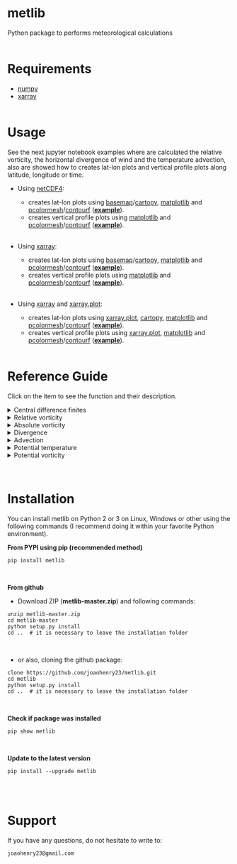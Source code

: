 # metlib
Python package to performs meteorological calculations
<br><br>

# Requirements
- [numpy](https://numpy.org/)
- [xarray](http://xarray.pydata.org/en/stable/)
<br><br>

# Usage
See the next jupyter notebook examples where are calculated the relative vorticity, the horizontal divergence of wind and the temperature advection, also are showed how to creates lat-lon plots and vertical profile plots along latitude, longitude or time.

- Using [netCDF4](https://github.com/Unidata/netcdf4-python):
  * creates lat-lon plots using [basemap](https://matplotlib.org/basemap/)/[cartopy](https://scitools.org.uk/cartopy/docs/latest/), [matplotlib](https://matplotlib.org/) and [pcolormesh](https://matplotlib.org/3.1.1/api/_as_gen/matplotlib.pyplot.pcolormesh.html)/[contourf](https://matplotlib.org/api/_as_gen/matplotlib.pyplot.contourf.html) (**[example](https://github.com/joaohenry23/metlib/blob/master/examples/ex01.ipynb)**).
  * creates vertical profile plots using [matplotlib](https://matplotlib.org/) and [pcolormesh](https://matplotlib.org/3.1.1/api/_as_gen/matplotlib.pyplot.pcolormesh.html)/[contourf](https://matplotlib.org/api/_as_gen/matplotlib.pyplot.contourf.html) (**[example](https://github.com/joaohenry23/metlib/blob/master/examples/ex04.ipynb)**).<br><br>

- Using [xarray](http://xarray.pydata.org/en/stable/):
  * creates lat-lon plots using [basemap](https://matplotlib.org/basemap/)/[cartopy](https://scitools.org.uk/cartopy/docs/latest/), [matplotlib](https://matplotlib.org/) and [pcolormesh](https://matplotlib.org/3.1.1/api/_as_gen/matplotlib.pyplot.pcolormesh.html)/[contourf](https://matplotlib.org/api/_as_gen/matplotlib.pyplot.contourf.html) (**[example](https://github.com/joaohenry23/metlib/blob/master/examples/ex02.ipynb)**).
  * creates vertical profile plots using [matplotlib](https://matplotlib.org/) and [pcolormesh](https://matplotlib.org/3.1.1/api/_as_gen/matplotlib.pyplot.pcolormesh.html)/[contourf](https://matplotlib.org/api/_as_gen/matplotlib.pyplot.contourf.html) (**[example](https://github.com/joaohenry23/metlib/blob/master/examples/ex05.ipynb)**).<br><br>

- Using [xarray](http://xarray.pydata.org/en/stable/) and [xarray.plot](http://xarray.pydata.org/en/stable/plotting.html):
  * creates lat-lon plots using [xarray.plot](http://xarray.pydata.org/en/stable/plotting.html), [cartopy](https://scitools.org.uk/cartopy/docs/latest/), [matplotlib](https://matplotlib.org/) and [pcolormesh](https://matplotlib.org/3.1.1/api/_as_gen/matplotlib.pyplot.pcolormesh.html)/[contourf](https://matplotlib.org/api/_as_gen/matplotlib.pyplot.contourf.html) (**[example](https://github.com/joaohenry23/metlib/blob/master/examples/ex03.ipynb)**).
  * creates vertical profile plots using [xarray.plot](http://xarray.pydata.org/en/stable/plotting.html), [matplotlib](https://matplotlib.org/) and [pcolormesh](https://matplotlib.org/3.1.1/api/_as_gen/matplotlib.pyplot.pcolormesh.html)/[contourf](https://matplotlib.org/api/_as_gen/matplotlib.pyplot.contourf.html) (**[example](https://github.com/joaohenry23/metlib/blob/master/examples/ex06.ipynb)**).
<br><br>

# Reference Guide
Click on the item to see the function and their description.
<details><summary>Central difference finites</summary>
<br>

**cdiff**(Field, Dim)
```
   Calculates a centered finite difference of Numpy array or Xarray.DataArray.


   Parameters
   ----------
   Field: Numpy array or Xarray.DataArray
          Their structure can be:
          - 1D [x]
          - 2D [y,x]
          - 3D [z,y,x]
          - 4D [t,z,y,x]

   Dim: String (str)
        Defines axis of derivative and can be 'X', 'Y', 'Z', 'T'.


   Returns
   -------
   CDIFF: Numpy array or Xarray.DataArray
          Centered finite difference in Dim of Field. The shape is the same that input(Field).
```
<br>
</details>

<details><summary>Relative vorticity</summary>
<br>

**relative_vorticity**(UComp, VComp, Lon=None, Lat=None)
```
   Calculates the relative vorticity of horizontal wind.


   Parameters
   ----------
   UComp: Numpy array or Xarray.DataArray
          Zonal component of wind. Their structure can be:
          - 2D [y,x]
          - 3D [z,y,x] or [t,y,x]
          - 4D [t,z,y,x]

   VComp: Numpy array or Xarray.DataArray
          Meridional component of wind. Their structure can be:
          - 2D [y,x]
          - 3D [z,y,x] or [t,y,x]
          - 4D [t,z,y,x]

   Lon: Numpy array
        2D array with the longitudes of UComp and VComp.
        If UComp and VComp are xarray.DataArray is not necessary define this parameter.

   Lat: Numpy array
        2D array with the latitudes of UComp and VComp.
        If UComp and VComp are xarray.DataArray is not necessary define this parameter.


   Returns
   -------
   vor: Numpy array or Xarray.DataArray
        Relative vorticity of Ucomp and Vcomp [s**-1]
```
<br>
</details>

<details><summary>Absolute vorticity</summary>
<br>

**absolute_vorticity**(UComp, VComp, Lon=None, Lat=None)
```
   Calculates the absolute vorticity of horizontal wind.


   Parameters
   ----------
   UComp: Numpy array or Xarray.DataArray
          Zonal component of wind. Their structure can be:
          - 2D [y,x]
          - 3D [z,y,x] or [t,y,x]
          - 4D [t,z,y,x]

   VComp: Numpy array or Xarray.DataArray
          Meridional component of wind. Their structure can be:
          - 2D [y,x]
          - 3D [z,y,x] or [t,y,x]
          - 4D [t,z,y,x]

   Lon: Numpy array
        2D array with the longitudes of UComp and VComp.
        If UComp and VComp are xarray.DataArray is not necessary define this parameter.

   Lat: Numpy array
        2D array with the latitudes of UComp and VComp.
        If UComp and VComp are xarray.DataArray is not necessary define this parameter.


   Returns
   -------
   avor: Numpy array or Xarray.DataArray
         Absolute relative vorticity of Ucomp and Vcomp [s**-1]
```
<br>
</details>

<details><summary>Divergence</summary>
<br>

**divergence**(UComp, VComp, Lon=None, Lat=None)
```
   Calculates the divergence of horizontal wind or some vector field.


   Parameters
   ----------
   UComp: Numpy array or Xarray.DataArray
          Zonal component of wind. Their structure can be:
          - 2D [y,x]
          - 3D [z,y,x] or [t,y,x]
          - 4D [t,z,y,x]

   VComp: Numpy array or Xarray.DataArray
          Meridional component of wind. Their structure can be:
          - 2D [y,x]
          - 3D [z,y,x] or [t,y,x]
          - 4D [t,z,y,x]

   Lon: Numpy array
        2D array with the longitudes of UComp and VComp.
        If UComp and VComp are xarray.DataArray is not necessary define this parameter.

   Lat: Numpy array
        2D array with the latitudes of UComp and VComp.
        If UComp and VComp are xarray.DataArray is not necessary define this parameter.


   Returns
   -------
   div: Numpy array or Xarray.DataArray
        Horizontal divergence of Ucomp and Vcomp [1/s]
        Negative divergence is also known as convergence.
```
<br>
</details>

<details> <summary>Advection</summary>
<br>

**advection**(Field, UComp, VComp, Lon=None, Lat=None)
```
   Calculates the horizontal adveccion of Field. 


   Parameters
   ----------
   Field: Numpy array or Xarray.DataArray
          Their structure can be:
          - 2D [y,x]
          - 3D [z,y,x] or [t,y,x]
          - 4D [t,z,y,x]

   UComp: Numpy array or Xarray.DataArray
          Zonal component of wind. Their structure can be:
          - 2D [y,x]
          - 3D [z,y,x] or [t,y,x]
          - 4D [t,z,y,x]

   VComp: Numpy array or Xarray.DataArray
          Meridional component of wind. Their structure can be:
          - 2D [y,x]
          - 3D [z,y,x] or [t,y,x]
          - 4D [t,z,y,x]

   Lon: Numpy array
        2D array with the longitudes of UComp and VComp.
        If UComp and VComp are xarray.DataArray is not necessary define this parameter.

   Lat: Numpy array
        2D array with the latitudes of UComp and VComp.
        If UComp and VComp are xarray.DataArray is not necessary define this parameter.


   Returns
   -------
   adv: Numpy array or Xarray.DataArray
        Horizontal advection of Field [Field_units/s]
```
<br>
</details>

<details><summary>Potential temperature</summary>
<br>

**potential_temperature**(Temperature, Levels=None)
```
   Calculates the potential temperature.


   Parameters
   ----------
   Temperature: Numpy array or Xarray.DataArray
                Temperature field in Kelvin. Their structure can be:
                - 2D [y,x]
                - 3D [z,y,x] or [t,y,x]
                - 4D [t,z,y,x]


   Levels: Numpy array
           1D array with pressure levels of Temperature.


   Returns
   -------
   PTemp: Numpy array or Xarray.DataArray
          Potential temperature [K].
```
<br>
</details>

<details><summary>Potential vorticity</summary>
<br>

**potential_vorticity**(Temperature, UComp, VComp, Lon=None, Lat=None, Levels=None)
```
   Calculates the baroclinic potential vorticity.


   Parameters
   ----------
   Temperature: Numpy array or Xarray.DataArray
                Temperature field in Kelvin. Their structure can be:
                - 3D [z,y,x]
                - 4D [t,z,y,x]

   UComp: Numpy array or Xarray.DataArray
          Zonal component of wind. Their structure can be:
          - 3D [z,y,x]
          - 4D [t,z,y,x]

   VComp: Numpy array or Xarray.DataArray
          Meridional component of wind. Their structure can be:
          - 3D [z,y,x]
          - 4D [t,z,y,x]

   Lon: Numpy array
        2D array with the longitudes of UComp and VComp.
        If UComp and VComp are xarray.DataArray is not necessary define this parameter.

   Lat: Numpy array
        2D array with the latitudes of UComp and VComp.
        If UComp and VComp are xarray.DataArray is not necessary define this parameter.


   Levels: Numpy array
           1D array with pressure levels of Temperature.
           If UComp and VComp are xarray.DataArray is not necessary define this parameter.


   Returns
   -------
   PVor: Numpy array or Xarray.DataArray
         Baroclinic potential voticity [1/s].
```
<br>
</details>
<br><br>

# Installation
You can install metlib on Python 2 or 3 on Linux, Windows or other using the following commands (I recommend doing it within your favorite Python environment).
<br>

**From PYPI using pip (recommended method)**

```
pip install metlib
```
<br>

**From github**

- Download ZIP (**metlib-master.zip**) and following commands:
```
unzip metlib-master.zip
cd metlib-master
python setup.py install
cd ..  # it is necessary to leave the installation folder
```
<br>

- or also, cloning the github package:
```
clone https://github.com/joaohenry23/metlib.git
cd metlib
python setup.py install
cd ..  # it is necessary to leave the installation folder
```
<br>

**Check if package was installed**

```
pip show metlib
```
<br>

**Update to the latest version**

```
pip install --upgrade metlib
```
<br>
<br>

# Support
If you have any questions, do not hesitate to write to:
```
joaohenry23@gmail.com

```

